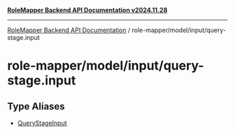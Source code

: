 [**RoleMapper Backend API Documentation v2024.11.28**](../../../../README.md)

***

[RoleMapper Backend API Documentation](../../../../modules.md) / role-mapper/model/input/query-stage.input

# role-mapper/model/input/query-stage.input

## Type Aliases

- [QueryStageInput](type-aliases/QueryStageInput.md)
